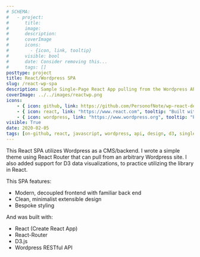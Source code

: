 ```yaml
---
# SCHEMA:
#   - project:
#      title:
#      image:
#      description:
#      coverImage
#      icons:
#        - {icon, link, tooltip}
#      visible: bool
#      date: Consider removing this...
#      tags: []
posttype: project
title: React/Wordpress SPA
slug: /react-wp-spa
description: Sample Single-Page React App pulling from the Wordpress API
coverImage: ../../images/reactwp.png
icons:
    - { icon: github, link: https://github.com/PersonofNote/wp-react-demo, tooltip: "See the code on Github" }
    - { icon: react, link: "https://www.react.com", tooltip: "Built with React" }
    - { icon: wordpress, link: "https://www.wordpress.org", tooltip: "Powered by Wordpress" }
visible: True
date: 2020-02-05
tags: [on-github, react, javascript, wordpress, api, design, d3, single-page app, spa]
---
```

    
This React SPA utilizes Wordpress as a CMS/backend. I wrote a simple theme using React Router that can pull from an arbitrary Wordpress site. I also added support for D3 data visualizations, to practice utilizing the library in React.

This SPA features:
- Modern, decoupled frontend with familiar back end
- Clean, minimalist extensible design
- Bespoke styling

And was built with: 
- React (Create React App)
- React-Router
- D3.js
- Wordpress RESTful API